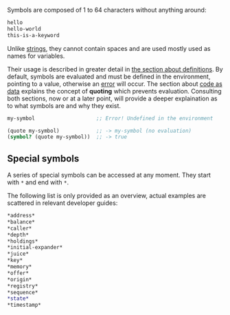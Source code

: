 Symbols are composed of 1 to 64 characters without anything around:

```clojure
hello
hello-world
this-is-a-keyword
```

Unlike [strings](/cvm/data-types/text), they cannot contain spaces and are used mostly used as names for variables.

Their usage is described in greater detail in [the section about definitions](/cvm/definitions). By default,
symbols are evaluated and must be defined in the environment, pointing to a value, otherwise an [error](/cvm/errors) will occur. The section about
[code as data](/cvm/code-as-data) explains the concept of **quoting** which prevents evaluation. Consulting both sections, now or at a later point,
will provide a deeper explaination as to what symbols are and why they exist.

```clojure
my-symbol                    ;; Error! Undefined in the environment

(quote my-symbol)            ;; -> my-symbol (no evaluation)
(symbol? (quote my-symbol))  ;; -> true
```


## Special symbols

A series of special symbols can be accessed at any moment. They start with `*` and end with `*`.

The following list is only provided as an overview, actual examples are scattered in relevant developer guides:

```clojure
*address*
*balance*
*caller*
*depth*
*holdings*
*initial-expander*
*juice*
*key*
*memory*
*offer*
*origin*
*registry*
*sequence*
*state*
*timestamp*
```
